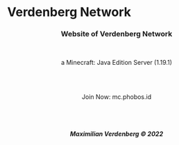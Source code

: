 # Verdenberg Network
<h3 align="center">Website of Verdenberg Network</h3><br>
<p align="center">a Minecraft: Java Edition Server (1.19.1)</p><br>
<br>
<p align="center">Join Now: mc.phobos.id</p><br>
<br>
<h5 align="center">Maximilian Verdenberg © 2022</h5>



